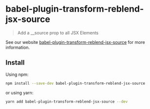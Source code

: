 # babel-plugin-transform-reblend-jsx-source

> Add a \_\_source prop to all JSX Elements

See our website [babel-plugin-transform-reblend-jsx-source](https://babeljs.io/docs/babel-plugin-transform-reblend-jsx-source) for more information.

## Install

Using npm:

```sh
npm install --save-dev babel-plugin-transform-reblend-jsx-source
```

or using yarn:

```sh
yarn add babel-plugin-transform-reblend-jsx-source --dev
```
